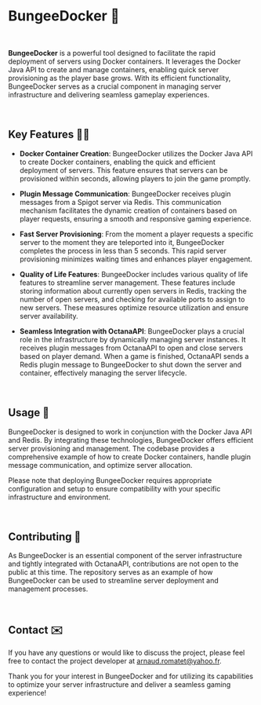 # BungeeDocker 🚀

<br/>

**BungeeDocker** is a powerful tool designed to facilitate the rapid deployment of servers using Docker containers. It leverages the Docker Java API to create and manage containers, enabling quick server provisioning as the player base grows. With its efficient functionality, BungeeDocker serves as a crucial component in managing server infrastructure and delivering seamless gameplay experiences.

<br/>

## Key Features 🌟🐳

- **Docker Container Creation**: BungeeDocker utilizes the Docker Java API to create Docker containers, enabling the quick and efficient deployment of servers. This feature ensures that servers can be provisioned within seconds, allowing players to join the game promptly.

- **Plugin Message Communication**: BungeeDocker receives plugin messages from a Spigot server via Redis. This communication mechanism facilitates the dynamic creation of containers based on player requests, ensuring a smooth and responsive gaming experience.

- **Fast Server Provisioning**: From the moment a player requests a specific server to the moment they are teleported into it, BungeeDocker completes the process in less than 5 seconds. This rapid server provisioning minimizes waiting times and enhances player engagement.

- **Quality of Life Features**: BungeeDocker includes various quality of life features to streamline server management. These features include storing information about currently open servers in Redis, tracking the number of open servers, and checking for available ports to assign to new servers. These measures optimize resource utilization and ensure server availability.

- **Seamless Integration with OctanaAPI**: BungeeDocker plays a crucial role in the infrastructure by dynamically managing server instances. It receives plugin messages from OctanaAPI to open and close servers based on player demand. When a game is finished, OctanaAPI sends a Redis plugin message to BungeeDocker to shut down the server and container, effectively managing the server lifecycle.

<br/>

## Usage 📝

BungeeDocker is designed to work in conjunction with the Docker Java API and Redis. By integrating these technologies, BungeeDocker offers efficient server provisioning and management. The codebase provides a comprehensive example of how to create Docker containers, handle plugin message communication, and optimize server allocation.

Please note that deploying BungeeDocker requires appropriate configuration and setup to ensure compatibility with your specific infrastructure and environment.

<br/>

## Contributing 🤝

As BungeeDocker is an essential component of the server infrastructure and tightly integrated with OctanaAPI, contributions are not open to the public at this time. The repository serves as an example of how BungeeDocker can be used to streamline server deployment and management processes.

<br/>

## Contact ✉️

If you have any questions or would like to discuss the project, please feel free to contact the project developer at [arnaud.romatet@yahoo.fr](mailto:arnaud.romatet@yahoo.fr).

Thank you for your interest in BungeeDocker and for utilizing its capabilities to optimize your server infrastructure and deliver a seamless gaming experience!
